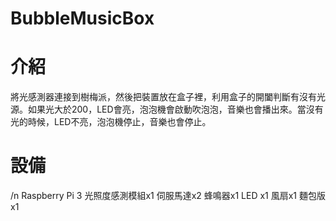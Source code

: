 # BubbleMusicBox
# 介紹
將光感測器連接到樹梅派，然後把裝置放在盒子裡，利用盒子的開闔判斷有沒有光源。如果光大於200，LED會亮，泡泡機會啟動吹泡泡，音樂也會播出來。當沒有光的時候，LED不亮，泡泡機停止，音樂也會停止。
# 設備
/n Raspberry Pi 3
光照度感測模組x1
伺服馬達x2
蜂鳴器x1
LED x1
風扇x1
麵包版 x1
